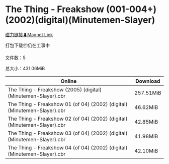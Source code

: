 # The Thing - Freakshow (001-004+)(2002)(digital)(Minutemen-Slayer)

[磁力链接⬇Magnet Link](magnet:?xt=urn:btih:18daaf3374a6315fde701b25b5beb62cfd692faf&dn=The%20Thing%20-%20Freakshow%20%28001-004%2B%29%282002%29%28digital%29%28Minutemen-Slayer%29)

打包下载📦仍在工事中

文件数：5

总大小：431.06MiB

Online | Download
--- | ---
The Thing - Freakshow (2005) (digital) (Minutemen-Slayer).cbr | 257.51MiB
The Thing - Freakshow 01 (of 04) (2002) (digital) (Minutemen-Slayer).cbr | 46.62MiB
The Thing - Freakshow 02 (of 04) (2002) (digital) (Minutemen-Slayer).cbr | 42.85MiB
The Thing - Freakshow 03 (of 04) (2002) (digital) (Minutemen-Slayer).cbr | 41.98MiB
The Thing - Freakshow 04 (of 04) (2002) (digital) (Minutemen-Slayer).cbr | 42.10MiB